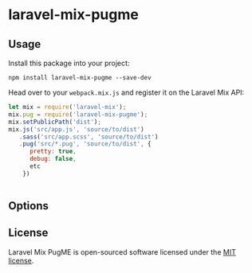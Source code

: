 # laravel-mix-pugme
## Usage

Install this package into your project:

```
npm install laravel-mix-pugme --save-dev
```
Head over to your `webpack.mix.js` and register it on the Laravel Mix API:

```js
let mix = require('laravel-mix');
mix.pug = require('laravel-mix-pugme');
mix.setPublicPath('dist');
mix.js('src/app.js', 'source/to/dist')
   .sass('src/app.scss', 'source/to/dist')
   .pug('src/*.pug', 'source/to/dist', {
      pretty: true,
      debug: false,
      etc
    })
   
```
## Options

## License

Laravel Mix PugME is open-sourced software licensed under the [MIT license](http://opensource.org/licenses/MIT).
